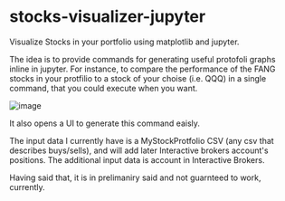 # stocks-visualizer-jupyter
Visualize Stocks in your portfolio using matplotlib and jupyter. 

The idea is to provide commands for generating useful protofoli graphs inline in jupyter. 
For instance, to compare the performance of the FANG stocks in your protfilio to a stock of your choise (i.e. QQQ) in a single command, that you could execute when you want.


![image](https://user-images.githubusercontent.com/72234965/134785971-c3199e48-690e-4ddd-8bb6-3b023f694c8d.png)

It also opens a UI to generate this command eaisly. 

The input data I currently have is a MyStockProtfolio CSV (any csv that describes buys/sells), and will add later  Interactive brokers account's positions. 
The additional input data is account in Interactive Brokers. 

Having said that, it is in prelimaniry said and not guarnteed to work, currently. 

